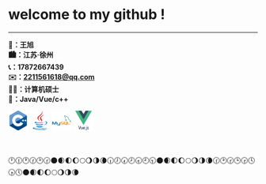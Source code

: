 
# welcome to my github !

-----------------------------------------------------------------------------------------------------------------------------------------------------------------------------------------------------------------------

**🧒：王旭**<br/>
**🏙️：江苏·徐州**<br/>
**📞：17872667439**<br/>
**✉️：2211561618@qq.com**<br/>
**👨‍🎓：计算机硕士**<br/>
**🔨：Java/Vue/c++**<br/>
<p>
<img src="https://raw.githubusercontent.com/devicons/devicon/master/icons/cplusplus/cplusplus-original.svg" alt="cplusplus" width="40" height="40"/> 
<img src="https://raw.githubusercontent.com/devicons/devicon/master/icons/java/java-original.svg" alt="java" width="40" height="40"/> 
<img src="https://raw.githubusercontent.com/devicons/devicon/master/icons/mysql/mysql-original-wordmark.svg" alt="mysql" width="40" height="40"/> 
<img src="https://raw.githubusercontent.com/devicons/devicon/master/icons/vuejs/vuejs-original-wordmark.svg" alt="vuejs" width="40" height="40"/> 
</p>
<br/>
<br/>
🕛🕧🕐🕜🕑🕝🌑🌒🌓🌔🌕🌖🌗🌘🕡🕖🕢🕗🕣🕘🕤🌑🌒🌓🌔🌕🌖🌗🌘🕜🕑🕝🕒🕞🕓🕟🕔🌑🌒🌓🌔🌕🌖🌗🌘




<!--
**wxCake/wxCake** is a ✨ _special_ ✨ repository because its `README.md` (this file) appears on your GitHub profile.

Here are some ideas to get you started:

- 🔭 I’m currently working on ...
- 🌱 I’m currently learning ...
- 👯 I’m looking to collaborate on ...
- 🤔 I’m looking for help with ...
- 💬 Ask me about ...
- 📫 How to reach me: ...
- 😄 Pronouns: ...
- ⚡ Fun fact: ...
-->
